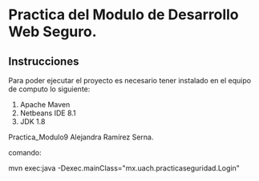 # Practica del Modulo de Desarrollo Web Seguro.

## Instrucciones

Para poder ejecutar el proyecto es necesario tener instalado en el equipo de computo lo siguiente:

1. Apache Maven
2. Netbeans IDE 8.1
3. JDK 1.8


Practica_Modulo9
Alejandra Ramírez Serna.


comando:

mvn exec:java -Dexec.mainClass="mx.uach.practicaseguridad.Login"
